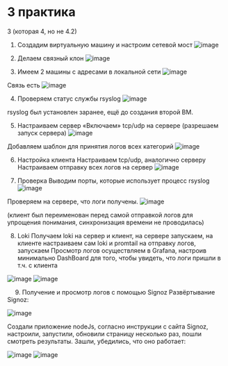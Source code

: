 # 3 практика
3 (которая 4, но не 4.2)
1.	Создадим виртуальную машину и настроим сетевой мост
 ![image](https://github.com/KyryaschiyDeD/TOIB/assets/70753179/ee519068-5dec-4c3d-bec6-9b734bf644ce)
 
2.	Делаем связный клон
 ![image](https://github.com/KyryaschiyDeD/TOIB/assets/70753179/f2a725de-436e-401d-a175-6bfb9c4455a1)
 
3.	Имеем 2 машины с адресами в локальной сети
 ![image](https://github.com/KyryaschiyDeD/TOIB/assets/70753179/ed0e6503-c9ae-413d-9bde-b2a6f01a0868)
 
Связь есть
 ![image](https://github.com/KyryaschiyDeD/TOIB/assets/70753179/49896aa1-948d-4ede-96d2-9da2886e626c)
 
4.	Проверяем статус службы rsyslog
 ![image](https://github.com/KyryaschiyDeD/TOIB/assets/70753179/cda2fea1-c3f5-4b3b-9b45-653279c392a5)
 
rsyslog был установлен заранее, ещё до создания второй ВМ.

5.	Настраиваем сервер
«Включаем» tcp/udp на сервере (разрешаем запуск сервера)
 ![image](https://github.com/KyryaschiyDeD/TOIB/assets/70753179/2d4778f6-ed0e-457d-a48e-7c63641adafa)
 
Добавляем шаблон для принятия логов всех категорий
 ![image](https://github.com/KyryaschiyDeD/TOIB/assets/70753179/4e7927a2-c56b-4f84-9038-a2bcc429699f)

6.	Настройка клиента
Настраиваем tcp/udp, аналогично серверу
Настраиваем отправку всех логов на сервер
 ![image](https://github.com/KyryaschiyDeD/TOIB/assets/70753179/2d13f256-9d63-42e4-a9f9-b3404b654f1b)
 
7.	Проверка
Выводим порты, которые использует процесс rsyslog
 ![image](https://github.com/KyryaschiyDeD/TOIB/assets/70753179/fb9e9ec9-ec54-4b75-acef-7a7388586eb5)
 
Проверяем на сервере, что логи получены.
 ![image](https://github.com/KyryaschiyDeD/TOIB/assets/70753179/067aed00-d70c-41a8-95c8-078cd4392cee)
 
(клиент был переименован перед самой отправкой логов для упрощения понимания, синхронизация времени не проводилась)

8.	Loki
Получаем loki на сервер и клиент, на сервере запускаем, на клиенте настраиваем сам loki и promtail на отправку логов, запускаем
Просмотр логов осуществляем в Grafana, настроив минимально DashBoard для того, чтобы увидеть, что логи пришли в т.ч. с клиента
 
 ![image](https://github.com/KyryaschiyDeD/TOIB/assets/70753179/21a5cd3b-0cd2-49ea-8cdf-154904765756)
 ![image](https://github.com/KyryaschiyDeD/TOIB/assets/70753179/426e8f03-a6e6-4d5d-a0e6-6dc892ec7a53)

 
 
9.	Получение и просмотр логов с помощью Signoz
Развёртывание Signoz:
 
 ![image](https://github.com/KyryaschiyDeD/TOIB/assets/70753179/580c4a59-b4ee-4c08-b56a-8859ebb63fd0)

Создали приложение nodeJs, согласно инструкции с сайта Signoz, настроили, запустили, обновили страницу несколько раз, пошли смотреть результаты.
Зашли, убедились, что оно работает:

![image](https://github.com/KyryaschiyDeD/TOIB/assets/70753179/0b7d16e3-29dd-49d6-a549-2e7c8e78817d)
![image](https://github.com/KyryaschiyDeD/TOIB/assets/70753179/cf41d334-a523-43d8-97f5-772a422a8593)

 
 
